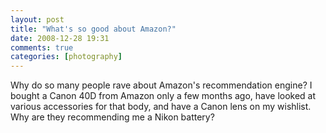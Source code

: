 ```yaml
---
layout: post
title: "What's so good about Amazon?"
date: 2008-12-28 19:31
comments: true
categories: [photography]
---
```

Why do so many people rave about Amazon's recommendation engine?  I bought a Canon 40D from Amazon only a few months ago, have looked at various accessories for that body, and have a Canon lens on my wishlist.  Why are they recommending me a Nikon battery?
